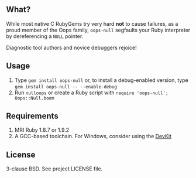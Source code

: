 ## What?

While most native C RubyGems try very hard **not** to cause failures, as a proud
member of the Oops family, `oops-null` segfaults your Ruby interpreter by dereferencing
a `NULL` pointer.

Diagnostic tool authors and novice debuggers rejoice!

## Usage

1. Type `gem install oops-null` or, to install a debug-enabled version, type
   `gem install oops-null -- --enable-debug`
2. Run `nulloops` or create a Ruby script with `require 'oops-null'; Oops::Null.boom`

## Requirements

1. MRI Ruby 1.8.7 or 1.9.2
2. A GCC-based toolchain. For Windows, consider using the [DevKit](http://rubyinstaller.org/add-ons/devkit/)

## License

3-clause BSD. See project LICENSE file.
